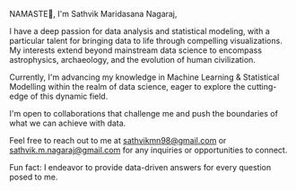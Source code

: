 NAMASTE🙏, I'm Sathvik Maridasana Nagaraj,

I have a deep passion for data analysis and statistical modeling, with a particular talent for bringing data to life through compelling visualizations. My interests extend beyond mainstream data science to encompass astrophysics, archaeology, and the evolution of human civilization.

Currently, I'm advancing my knowledge in Machine Learning & Statistical Modelling within the realm of data science, eager to explore the cutting-edge of this dynamic field.

I'm open to collaborations that challenge me and push the boundaries of what we can achieve with data.

Feel free to reach out to me at sathvikmn98@gmail.com or sathvik.m.nagaraj@gmail.com for any inquiries or opportunities to connect.

Fun fact: I endeavor to provide data-driven answers for every question posed to me.

<!---
sathvik-mn/sathvik-mn is a ✨ special ✨ repository because its `README.md` (this file) appears on your GitHub profile.
You can click the Preview link to take a look at your changes.
--->
